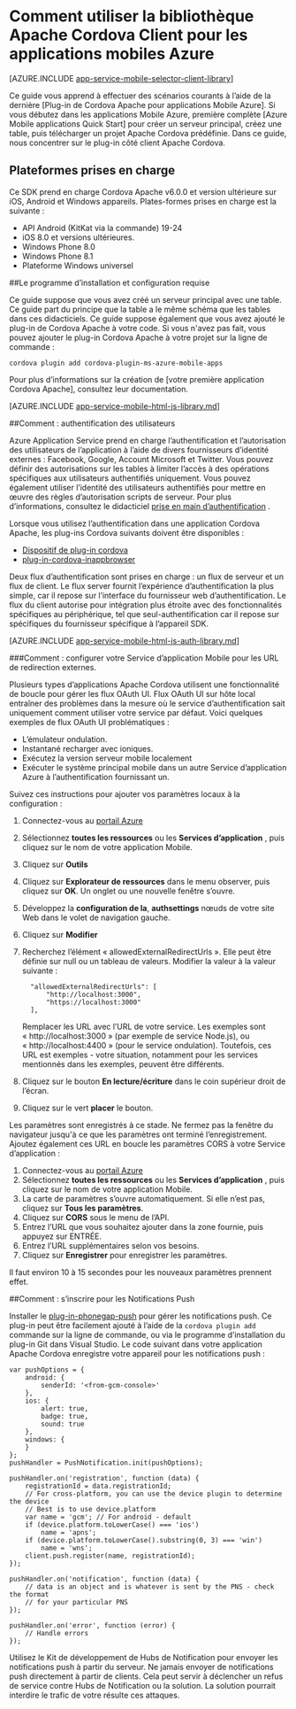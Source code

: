 <properties
    pageTitle="Comment utiliser le plug-in de Apache Cordova pour les applications mobiles Azure"
    description="Comment utiliser le plug-in de Apache Cordova pour les applications mobiles Azure"
    services="app-service\mobile"
    documentationCenter="javascript"
    authors="adrianhall"
    manager="erikre"
    editor=""/>

<tags
    ms.service="app-service-mobile"
    ms.workload="mobile"
    ms.tgt_pltfrm="mobile-html"
    ms.devlang="javascript"
    ms.topic="article"
    ms.date="10/01/2016"
    ms.author="adrianha"/>

# <a name="how-to-use-apache-cordova-client-library-for-azure-mobile-apps"></a>Comment utiliser la bibliothèque Apache Cordova Client pour les applications mobiles Azure

[AZURE.INCLUDE [app-service-mobile-selector-client-library](../../includes/app-service-mobile-selector-client-library.md)]

Ce guide vous apprend à effectuer des scénarios courants à l’aide de la dernière [Plug-in de Cordova Apache pour applications Mobile Azure]. Si vous débutez dans les applications Mobile Azure, première complète [Azure Mobile applications Quick Start] pour créer un serveur principal, créez une table, puis télécharger un projet Apache Cordova prédéfinie. Dans ce guide, nous concentrer sur le plug-in côté client Apache Cordova.

## <a name="supported-platforms"></a>Plateformes prises en charge

Ce SDK prend en charge Cordova Apache v6.0.0 et version ultérieure sur iOS, Android et Windows appareils.  Plates-formes prises en charge est la suivante :

* API Android (KitKat via la commande) 19-24
* iOS 8.0 et versions ultérieures.
* Windows Phone 8.0
* Windows Phone 8.1
* Plateforme Windows universel

##<a name="Setup"></a>Le programme d’installation et configuration requise

Ce guide suppose que vous avez créé un serveur principal avec une table. Ce guide part du principe que la table a le même schéma que les tables dans ces didacticiels. Ce guide suppose également que vous avez ajouté le plug-in de Cordova Apache à votre code.  Si vous n'avez pas fait, vous pouvez ajouter le plug-in Cordova Apache à votre projet sur la ligne de commande :

```
cordova plugin add cordova-plugin-ms-azure-mobile-apps
```

Pour plus d’informations sur la création de [votre première application Cordova Apache], consultez leur documentation.

[AZURE.INCLUDE [app-service-mobile-html-js-library.md](../../includes/app-service-mobile-html-js-library.md)]


##<a name="auth"></a>Comment : authentification des utilisateurs

Azure Application Service prend en charge l’authentification et l’autorisation des utilisateurs de l’application à l’aide de divers fournisseurs d’identité externes : Facebook, Google, Account Microsoft et Twitter. Vous pouvez définir des autorisations sur les tables à limiter l’accès à des opérations spécifiques aux utilisateurs authentifiés uniquement. Vous pouvez également utiliser l’identité des utilisateurs authentifiés pour mettre en œuvre des règles d’autorisation scripts de serveur. Pour plus d’informations, consultez le didacticiel [prise en main d’authentification] .

Lorsque vous utilisez l’authentification dans une application Cordova Apache, les plug-ins Cordova suivants doivent être disponibles :

* [Dispositif de plug-in cordova]
* [plug-in-cordova-inappbrowser]

Deux flux d’authentification sont prises en charge : un flux de serveur et un flux de client.  Le flux server fournit l’expérience d’authentification la plus simple, car il repose sur l’interface du fournisseur web d’authentification. Le flux du client autorise pour intégration plus étroite avec des fonctionnalités spécifiques au périphérique, tel que seul-authentification car il repose sur spécifiques du fournisseur spécifique à l’appareil SDK.

[AZURE.INCLUDE [app-service-mobile-html-js-auth-library.md](../../includes/app-service-mobile-html-js-auth-library.md)]

###<a name="configure-external-redirect-urls"></a>Comment : configurer votre Service d’application Mobile pour les URL de redirection externes.

Plusieurs types d’applications Apache Cordova utilisent une fonctionnalité de boucle pour gérer les flux OAuth UI.  Flux OAuth UI sur hôte local entraîner des problèmes dans la mesure où le service d’authentification sait uniquement comment utiliser votre service par défaut.  Voici quelques exemples de flux OAuth UI problématiques :

- L’émulateur ondulation.
- Instantané recharger avec ioniques.
- Exécutez la version serveur mobile localement
- Exécuter le système principal mobile dans un autre Service d’application Azure à l’authentification fournissant un.

Suivez ces instructions pour ajouter vos paramètres locaux à la configuration :

1. Connectez-vous au [portail Azure]
2. Sélectionnez **toutes les ressources** ou les **Services d’application** , puis cliquez sur le nom de votre application Mobile.
3. Cliquez sur **Outils**
4. Cliquez sur **Explorateur de ressources** dans le menu observer, puis cliquez sur **OK**.  Un onglet ou une nouvelle fenêtre s’ouvre.
5. Développez la **configuration de la**, **authsettings** nœuds de votre site Web dans le volet de navigation gauche.
6. Cliquez sur **Modifier**
7. Recherchez l’élément « allowedExternalRedirectUrls ».  Elle peut être définie sur null ou un tableau de valeurs.  Modifier la valeur à la valeur suivante :

         "allowedExternalRedirectUrls": [
             "http://localhost:3000",
             "https://localhost:3000"
         ],

    Remplacer les URL avec l’URL de votre service.  Les exemples sont « http://localhost:3000 » (par exemple de service Node.js), ou « http://localhost:4400 » (pour le service ondulation).  Toutefois, ces URL est exemples - votre situation, notamment pour les services mentionnés dans les exemples, peuvent être différents.
8. Cliquez sur le bouton **En lecture/écriture** dans le coin supérieur droit de l’écran.
9. Cliquez sur le vert **placer** le bouton.

Les paramètres sont enregistrés à ce stade.  Ne fermez pas la fenêtre du navigateur jusqu'à ce que les paramètres ont terminé l’enregistrement.
Ajoutez également ces URL en boucle les paramètres CORS à votre Service d’application :

1. Connectez-vous au [portail Azure]
2. Sélectionnez **toutes les ressources** ou les **Services d’application** , puis cliquez sur le nom de votre application Mobile.
3. La carte de paramètres s’ouvre automatiquement.  Si elle n’est pas, cliquez sur **Tous les paramètres**.
4. Cliquez sur **CORS** sous le menu de l’API.
5. Entrez l’URL que vous souhaitez ajouter dans la zone fournie, puis appuyez sur ENTRÉE.
6. Entrez l’URL supplémentaires selon vos besoins.
7. Cliquez sur **Enregistrer** pour enregistrer les paramètres.

Il faut environ 10 à 15 secondes pour les nouveaux paramètres prennent effet.

##<a name="register-for-push"></a>Comment : s’inscrire pour les Notifications Push

Installer le [plug-in-phonegap-push] pour gérer les notifications push.  Ce plug-in peut être facilement ajouté à l’aide de la `cordova plugin add` commande sur la ligne de commande, ou via le programme d’installation du plug-in Git dans Visual Studio.  Le code suivant dans votre application Apache Cordova enregistre votre appareil pour les notifications push :

```
var pushOptions = {
    android: {
        senderId: '<from-gcm-console>'
    },
    ios: {
        alert: true,
        badge: true,
        sound: true
    },
    windows: {
    }
};
pushHandler = PushNotification.init(pushOptions);

pushHandler.on('registration', function (data) {
    registrationId = data.registrationId;
    // For cross-platform, you can use the device plugin to determine the device
    // Best is to use device.platform
    var name = 'gcm'; // For android - default
    if (device.platform.toLowerCase() === 'ios')
        name = 'apns';
    if (device.platform.toLowerCase().substring(0, 3) === 'win')
        name = 'wns';
    client.push.register(name, registrationId);
});

pushHandler.on('notification', function (data) {
    // data is an object and is whatever is sent by the PNS - check the format
    // for your particular PNS
});

pushHandler.on('error', function (error) {
    // Handle errors
});
```

Utilisez le Kit de développement de Hubs de Notification pour envoyer les notifications push à partir du serveur.  Ne jamais envoyer de notifications push directement à partir de clients. Cela peut servir à déclencher un refus de service contre Hubs de Notification ou la solution.  La solution pourrait interdire le trafic de votre résulte ces attaques.

<!-- URLs. -->
[Portail Azure]: https://portal.azure.com
[Guide de démarrage rapide d’applications mobiles Azure]: app-service-mobile-cordova-get-started.md
[Prise en main d’authentification]: app-service-mobile-cordova-get-started-users.md
[Add authentication to your app]: app-service-mobile-cordova-get-started-users.md

[Plug-in de Cordova Apache d’applications mobiles Azure]: https://www.npmjs.com/package/cordova-plugin-ms-azure-mobile-apps
[votre application Apache Cordova première]: http://cordova.apache.org/#getstarted
[phonegap-facebook-plugin]: https://github.com/wizcorp/phonegap-facebook-plugin
[plug-in-PhoneGap-push]: https://www.npmjs.com/package/phonegap-plugin-push
[Dispositif de plug-in cordova]: https://www.npmjs.com/package/cordova-plugin-device
[plug-in-cordova-inappbrowser]: https://www.npmjs.com/package/cordova-plugin-inappbrowser
[Query object documentation]: https://msdn.microsoft.com/en-us/library/azure/jj613353.aspx
